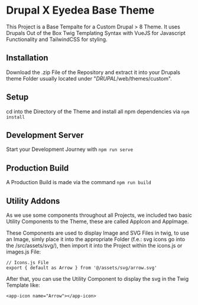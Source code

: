 
# Drupal X Eyedea Base Theme

This Project is a Base Tempalte for a Custom Drupal > 8 Theme. It uses Drupals Out of the Box Twig Templating Syntax with VueJS for Javascript Functionality and TailwindCSS for styling.

## Installation

Download the .zip File of the Repository and extract it into your Drupals theme Folder usually located under "*DRUPAL*/web/themes/custom".

## Setup
cd into the Directory of the Theme and install all npm dependencies via ```npm install```

## Development Server
Start your Development Journey with ```npm run serve```

## Production Build
A Production Build is made via the command ```npm run build```

## Utility Addons
As we use some components throughout all Projects, we included two basic Utility Components to the Theme, these are called AppIcon and AppImage.

These Components are used to display Image and SVG Files in twig, to use an Image, simly place it into the appropriate Folder (f.e.: svg icons go into the /src/assets/svg/), then import it into the Project within the icons.js or images.js File:

```
// Icons.js File
export { default as Arrow } from '@/assets/svg/arrow.svg'
```

After that, you can use the Utility Component to display the svg in the Twig Template like:

```
<app-icon name="Arrow"></app-icon>
```


